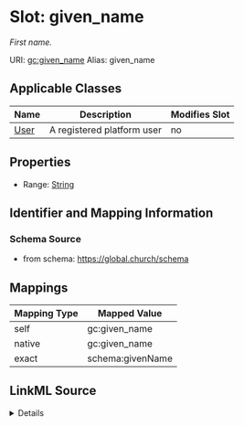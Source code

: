 

# Slot: given_name 


_First name._





URI: [gc:given_name](https://global.church/schema/given_name)
Alias: given_name

<!-- no inheritance hierarchy -->





## Applicable Classes

| Name | Description | Modifies Slot |
| --- | --- | --- |
| [User](User.md) | A registered platform user |  no  |






## Properties

* Range: [String](String.md)




## Identifier and Mapping Information






### Schema Source


* from schema: https://global.church/schema




## Mappings

| Mapping Type | Mapped Value |
| ---  | ---  |
| self | gc:given_name |
| native | gc:given_name |
| exact | schema:givenName |




## LinkML Source

<details>
```yaml
name: given_name
description: First name.
from_schema: https://global.church/schema
exact_mappings:
- schema:givenName
rank: 1000
alias: given_name
domain_of:
- User
range: string

```
</details>